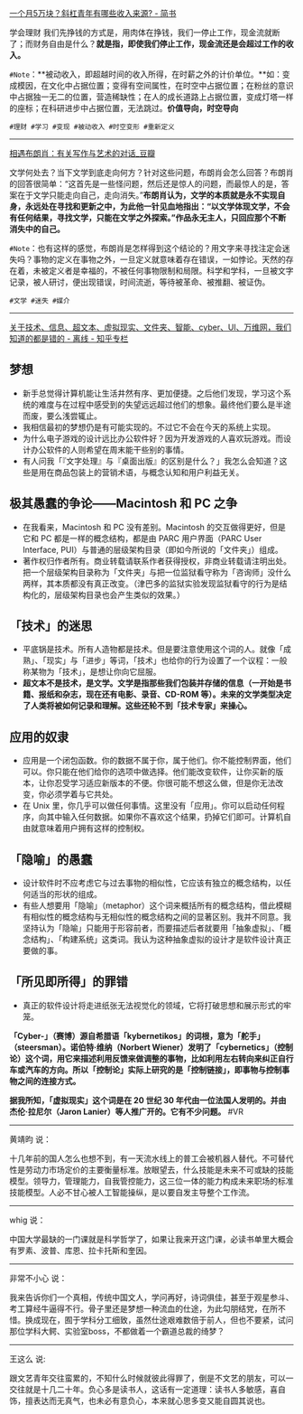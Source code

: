 [一个月5万块？斜杠青年有哪些收入来源? - 简书](http://www.jianshu.com/p/3f1ea36b853d)

学会理财
我们先挣钱的方式是，用肉体在挣钱，我们一停止工作，现金流就断了；而财务自由是什么？**就是指，即使我们停止工作，现金流还是会超过工作的收入。**

`#Note`：**被动收入，即超越时间的收入所得，在时薪之外的计价单位。**如：变成模因，在文化中占据位置；变得有空间属性，在时空中占据位置；在粉丝的意识中占据独一无二的位置，营造稀缺性；在人的成长道路上占据位置，变成灯塔一样的座标；在科研进步中占据位置，无法跳过。**价值导向，时空导向**

`#理财 #学习 #变现 #被动收入 #时空变形 #重新定义`

---

[相遇布朗肖：有关写作与艺术的对话_豆瓣](https://www.douban.com/event/27318841/)

文学何处去？当下文学到底走向何方？针对这些问题，布朗肖会怎么回答？布朗肖的回答很简单：“这首先是一些怪问题，然后还是惊人的问题，而最惊人的是，答案在于文学只能走向自己，走向消失。”**布朗肖认为，文学的本质就是永不实现自身，永远处在寻找和更新之中，为此他一针见血地指出：“以文学体现文学，不会有任何结果，寻找文学，只能在文学之外探索。”作品永无主人，只回应那个不断消失中的自己。**

`#Note`：也有这样的感觉，布朗肖是怎样得到这个结论的？用文字来寻找注定会迷失吗？事物的定义在事物之外，一旦定义就意味着存在错误，一如悖论。天然的存在着，未被定义者是幸福的，不被任何事物限制和局限。科学和学科，一旦被文字记录，被人研讨，便出现错误，时间流逝，等待被革命、被推翻、被证伪。

`#文学 #迷失 #媒介`

---

[关于技术、信息、超文本、虚拟现实、文件夹、智能、cyber、UI、万维网，我们知道的都是错的 - 离线 - 知乎专栏](https://zhuanlan.zhihu.com/p/22057558)

## 梦想

- 新手总觉得计算机能让生活井然有序、更加便捷。之后他们发现，学习这个系统的难度与在过程中感受到的失望远远超过他们的想象。最终他们要么是半途而废，要么浅尝辄止。
- 我相信最初的梦想仍是有可能实现的。不过它不会在今天的系统上实现。
- 为什么电子游戏的设计远比办公软件好？因为开发游戏的人喜欢玩游戏。而设计办公软件的人则希望在周末能干些别的事情。
- 有人问我「『文字处理』与『桌面出版』的区别是什么？」我怎么会知道？这些是用在商品包装上的营销术语，与概念认知和用户利益无关。

## 极其愚蠢的争论——Macintosh 和 PC 之争

- 在我看来，Macintosh 和 PC 没有差别。Macintosh 的交互做得更好，但是它和 PC 都是一样的概念结构，都是由 PARC 用户界面（PARC User Interface, PUI）与普通的层级架构目录（即如今所说的「文件夹」）组成。
- 著作权归作者所有。商业转载请联系作者获得授权，非商业转载请注明出处。
把一个层级架构目录称为「文件夹」与把一位监狱看守称为「咨询师」没什么两样，其本质都没有真正改变。（津巴多的监狱实验发现监狱看守的行为是结构化的，层级架构目录也会产生类似的效果。）

## 「技术」的迷思

- 平底锅是技术。所有人造物都是技术。但是要注意使用这个词的人。就像「成熟」、「现实」与「进步」等词，「技术」也给你的行为设置了一个议程：一般称某物为「技术」，是想让你向它屈服。
- **超文本不是技术，是文学。文学是指那些我们包装并存储的信息（一开始是书籍、报纸和杂志，现在还有电影、录音、CD-ROM 等）。未来的文学类型决定了人类将被如何记录和理解。这些还轮不到「技术专家」来操心。**

## 应用的奴隶

- 应用是一个闭包函数。你的数据不属于你，属于他们。你不能控制界面，他们可以。你只能在他们给你的选项中做选择。他们能改变软件，让你买新的版本，让你忍受学习适应新版本的不便。你很可能不想这么做，但是你无法改变，你必须学着与它共处。
- 在 Unix 里，你几乎可以做任何事情。这里没有「应用」。你可以启动任何程序，向其中输入任何数据。如果你不喜欢这个结果，扔掉它们即可。计算机自由就意味着用户拥有这样的控制权。

## 「隐喻」的愚蠢

- 设计软件时不应考虑它与过去事物的相似性，它应该有独立的概念结构，以任何适当的形状的组成。
- 有些人想要用「隐喻」（metaphor）这个词来概括所有的概念结构，借此模糊有相似性的概念结构与无相似性的概念结构之间的显著区别。我并不同意。我坚持认为「隐喻」只能用于形容前者，而要描述后者就要用「抽象虚拟」、「概念结构」、「构建系统」这类词。我认为这种抽象虚拟的设计才是软件设计真正要做的事。

## 「所见即所得」的罪错

- 真正的软件设计将走进纸张无法视觉化的领域，它将打破思想和展示形式的牢笼。

**「Cyber-」（赛博）源自希腊语「kybernetikos」的词根，意为「舵手」（steersman）。诺伯特·维纳（Norbert Wiener）发明了「cybernetics」（控制论）这个词，用它来描述利用反馈来做调整的事物，比如利用左右转向来纠正自行车或汽车的方向。所以「控制论」实际上研究的是「控制链接」，即事物与控制事物之间的连接方式。**

**据我所知，「虚拟现实」这个词是在 20 世纪 30 年代由一位法国人发明的。并由杰伦·拉尼尔（Jaron Lanier）等人推广开的。它有不少问题。** #VR

---

黄靖昀 说：

十几年前的国人怎么也想不到，有一天流水线上的普工会被机器人替代。不可替代性是劳动力市场定价的主要衡量标准。放眼望去，什么技能是未来不可或缺的技能模型。领导力，管理能力，自我管控能力，这三位一体的能力构成未来职场的标准技能模型。人必不甘心被人工智能操纵，是以要自发主导整个工作流。

---

whig 说：

中国大学最缺的一门课就是科学哲学了，如果让我来开这门课，必读书单里大概会有罗素、波普、库恩、拉卡托斯和奎因。

---

非常不小心 说：

我来告诉你们一个真相，传统中国文人，学问再好，诗词俱佳，甚至于观星参斗、考工算经牛逼得不行。骨子里还是梦想一种流血的仕途，为此勾朋结党，在所不惜。换成现在，囿于学科分工细致，虽然仕途艰难数倍于前人，但也不要紧，试问那位学科大鳄、实验室boss，不都做着一个霸道总裁的绮梦？

---

王这么 说:

跟文艺青年交往蛮累的，不知什么时候就彼此得罪了，倒是不文艺的朋友，可以一交往就是十几二十年。负心多是读书人，这话有一定道理：读书人多敏感，喜自饰，擅表达而无真气，也未必有意负心，本来就心思多变又能自圆其说也。

